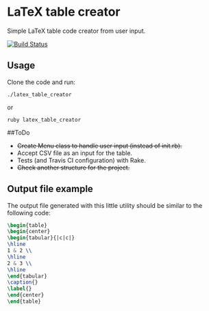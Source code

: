 # LaTeX table creator

Simple LaTeX table code creator from user input.

[![Build Status](https://travis-ci.org/febouge/latex-table-creator.svg?branch=master)](https://travis-ci.org/febouge/latex-table-creator)

## Usage

Clone the code and run:

```
./latex_table_creator
```
or
```
ruby latex_table_creator
```
##ToDo

* ~~Create Menu class to handle user input (instead of init.rb).~~
* Accept CSV file as an input for the table.
* Tests (and Travis CI configuration) with Rake.
* ~~Check another structure for the project.~~

## Output file example
The output file generated with this little utility should be similar to the following code:

```latex
\begin{table}
\begin{center}
\begin{tabular}{|c|c|}
\hline
1 & 2 \\
\hline
2 & 3 \\
\hline
\end{tabular}
\caption{}
\label{}
\end{center}
\end{table}
```
